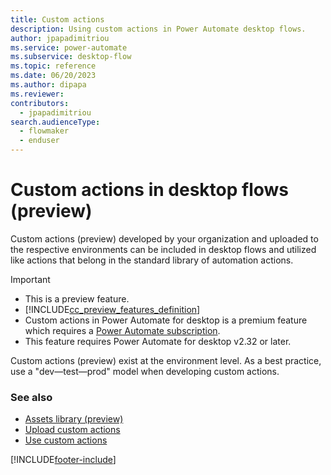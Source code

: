 ```yaml
---
title: Custom actions
description: Using custom actions in Power Automate desktop flows.
author: jpapadimitriou
ms.service: power-automate
ms.subservice: desktop-flow
ms.topic: reference
ms.date: 06/20/2023
ms.author: dipapa
ms.reviewer: 
contributors:
  - jpapadimitriou
search.audienceType: 
  - flowmaker
  - enduser
---
```


# Custom actions in desktop flows (preview)

Custom actions (preview) developed by your organization and uploaded to the respective environments can be included in desktop flows and utilized like actions that belong in the standard library of automation actions. 

> [!IMPORTANT]
>
> - This is a preview feature.
> - [!INCLUDE[cc_preview_features_definition](../../../articles/includes/cc-preview-features-definition.md)]
> - Custom actions in Power Automate for desktop is a premium feature which requires a [Power Automate subscription](https://powerautomate.microsoft.com/pricing/).
> - This feature requires Power Automate for desktop v2.32 or later.

Custom actions (preview) exist at the environment level. As a best practice, use a "dev&mdash;test&mdash;prod" model when developing custom actions.

### See also

- [Assets library (preview)](../assets-library.md)
- [Upload custom actions](../upload-custom-actions.md)
- [Use custom actions](../use-custom-actions.md)

[!INCLUDE[footer-include](../includes/footer-banner.md)]